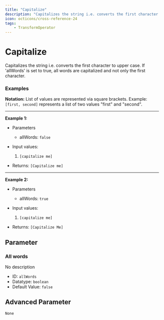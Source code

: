 ```yaml
---
title: "Capitalize"
description: "Capitalizes the string i.e. converts the first character to upper case. If 'allWords' is set to true, all words are capitalized and not only the first character."
icon: octicons/cross-reference-24
tags: 
    - TransformOperator
---
```

# Capitalize
<!-- This file was generated - DO NOT CHANGE IT MANUALLY -->



Capitalizes the string i.e. converts the first character to upper case. If 'allWords' is set to true, all words are capitalized and not only the first character.

### Examples

**Notation:** List of values are represented via square brackets. Example: `[first, second]` represents a list of two values "first" and "second".

---
**Example 1:**

* Parameters
    * allWords: `false`

* Input values:
    1. `[capitalize me]`

* Returns: `[Capitalize me]`


---
**Example 2:**

* Parameters
    * allWords: `true`

* Input values:
    1. `[capitalize me]`

* Returns: `[Capitalize Me]`




## Parameter

### All words

No description

- ID: `allWords`
- Datatype: `boolean`
- Default Value: `false`





## Advanced Parameter

`None`